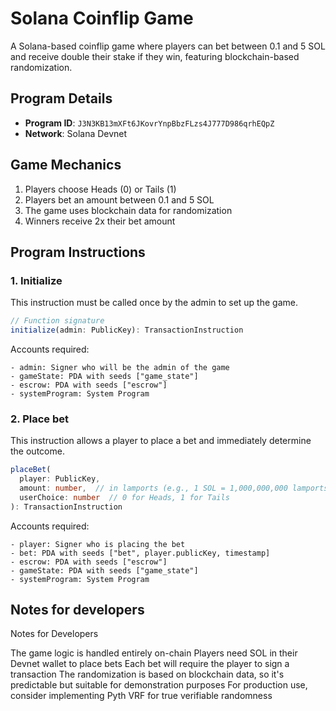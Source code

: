 # Solana Coinflip Game

A Solana-based coinflip game where players can bet between 0.1 and 5 SOL and receive double their stake if they win, featuring blockchain-based randomization.

## Program Details

- **Program ID**: `J3N3KB13mXFt6JKovrYnpBbzFLzs4J777D986qrhEQpZ`
- **Network**: Solana Devnet

## Game Mechanics

1. Players choose Heads (0) or Tails (1)
2. Players bet an amount between 0.1 and 5 SOL
3. The game uses blockchain data for randomization
4. Winners receive 2x their bet amount

## Program Instructions

### 1. Initialize

This instruction must be called once by the admin to set up the game.

```typescript
// Function signature
initialize(admin: PublicKey): TransactionInstruction
```

Accounts required:

    - admin: Signer who will be the admin of the game
    - gameState: PDA with seeds ["game_state"]
    - escrow: PDA with seeds ["escrow"]
    - systemProgram: System Program

### 2. Place bet

This instruction allows a player to place a bet and immediately determine the outcome.

```typescript
placeBet(
  player: PublicKey, 
  amount: number,  // in lamports (e.g., 1 SOL = 1,000,000,000 lamports)
  userChoice: number  // 0 for Heads, 1 for Tails
): TransactionInstruction
```

Accounts required:

    - player: Signer who is placing the bet
    - bet: PDA with seeds ["bet", player.publicKey, timestamp]
    - escrow: PDA with seeds ["escrow"]
    - gameState: PDA with seeds ["game_state"]
    - systemProgram: System Program

## Notes for developers

Notes for Developers

The game logic is handled entirely on-chain
Players need SOL in their Devnet wallet to place bets
Each bet will require the player to sign a transaction
The randomization is based on blockchain data, so it's predictable but suitable for demonstration purposes
For production use, consider implementing Pyth VRF for true verifiable randomness